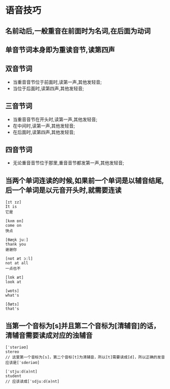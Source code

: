 # 语音技巧

## 名前动后,一般重音在前面时为名词,在后面为动词

## 单音节词本身即为重读音节,读第四声

## 双音节词

- 当重音音节位于前面时,读第一声,其他发轻音;
- 当位于后面时,读第四声,其他发轻音;

## 三音节词

- 当重音音节在开头时,读第一声,其他发轻音;
- 在中间时,读第一声,其他发轻音;
- 在后面时,读第四声,其他发轻音;

## 四音节词

- 无论重音音节位于那里,重音音节都发第一声,其他发轻音;

## 当两个单词连读的时候,如果前一个单词是以辅音结尾,后一个单词是以元音开头时,就需要连读

```
[ɪt ɪz]
It is
它是

[kʌm ɒn]
come on
快点

[θæŋk juː]
thank you
谢谢你

[nɒt æt ɔːl]
not at all
一点也不

[lʊk æt]
look at

[wɒts]
what's

[ðæts]
that's
```

## 当第一个音标为[s]并且第二个音标为[清辅音]的话，清辅音需要读成对应的浊辅音

```
[ˈsteriəʊ]
stereo
// 这里第一个音标为[s]，第二个音标[t]为清辅音，所以[t]需要读成[d]，所以正确的发音应该是[ˈsderiəʊ]

[ˈstjuːd(ə)nt]
student
// 应该读成[ˈsdjuːd(ə)nt]

```
